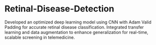 # Retinal-Disease-Detection
Developed an optimized deep learning model using CNN with Adam Valid Padding for accurate retinal disease classification. Integrated transfer learning and data augmentation to enhance generalization for real-time, scalable screening in telemedicine.
